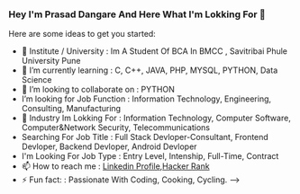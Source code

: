 ### Hey I'm Prasad Dangare And Here What I'm Lokking For 👋



Here are some ideas to get you started:

- 🔭 Institute / University : Im A Student Of BCA In BMCC , Savitribai Phule University Pune
- 🌱 I’m currently learning : C, C++, JAVA, PHP, MYSQL, PYTHON, Data Science
- 👯 I’m looking to collaborate on : PYTHON
- I’m looking for Job Function : Information Technology, Engineering, Consulting, Manufacturing 
- 💬 Industry Im Lokking For : Information Technology, Computer Software, Computer&Network Security, Telecommunications 
- Searching For Job Title : Full Stack Devloper-Consultant, Frontend Devloper, Backend Devloper, Android Devloper 
- I'm Looking For Job Type : Entry Level, Intenship, Full-Time, Contract
- 📫 How to reach me : [Linkedin Profile](https://www.linkedin.com/in/prasad-dangare-0903/),[Hacker Rank](https://www.hackerrank.com/prasaddagare93)
- ⚡ Fun fact: : Passionate With Coding, Cooking, Cycling.
-->
